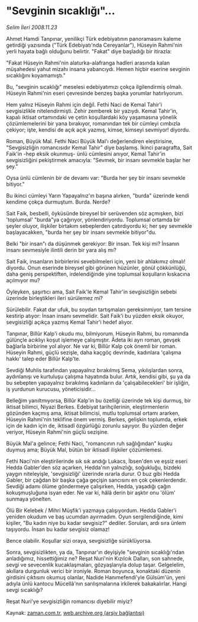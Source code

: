 # "Sevginin sıcaklığı"...

*Selim İleri 2008.11.23*

<tr><td class="metin" colspan="2" style="padding-top: 20px; padding-left: 5px; padding-right: 10px;">Ahmet Hamdi Tanpınar, yenilikçi Türk edebiyatının panoramasını kaleme getirdiği yazısında ("Türk Edebiyatı'nda Cereyanlar"), Hüseyin Rahmi'nin yerli hayata bağlı olduğunu belirtir. "Fakat" diye başladığı bir itirazla:</td></tr><tr><td class="metin" colspan="2" style="padding-top: 20px; padding-left: 5px; padding-right: 10px;"><p>"Fakat Hüseyin Rahmi'nin alaturka-alafranga hadleri arasında kalan müşahedesi yahut mizahı insana yabancıydı. Hemen hiçbir eserine sevginin sıcaklığını koyamamıştı."
<p>Bu, "sevginin sıcaklığı" meselesi edebiyatımızı çokça ilgilendirmiş olmalı. Hüseyin Rahmi'nin eseri çevresinde benzeş başka yorumlar hatırlıyorum.
<p>Hem yalnız Hüseyin Rahmi için değil. Fethi Naci de Kemal Tahir'i sevgisizlikle nitelendirmişti. Zehir zemberek bir yazıydı. Kemal Tahir'in, kapalı iktisat ortamındaki ve çetin koşullardaki köy yaşamasına yönelik çözümlemelerini bir yana bırakıyor, romanından tek bir cümleyi cımbızla çekiyor; işte, kendisi de açık açık yazmış, kimse, kimseyi sevmiyor! diyordu.
<p>Roman, Büyük Mal. Fethi Naci Büyük Mal'ı değerlendiren eleştirisine, "Sevgisizliğin romancısıdır Kemal Tahir" diye başlamış. İkin­ci paragrafta, Sait Faik'in -hep eksik okunmuş- ünlü cümlesini anıyor, Kemal Tahir'in sevgisizliğini pekiştirmek amacıyla: "Sevmek, bir insanı sevmekle başlar her şey."
<p>Oysa ünlü cümlenin bir de devamı var: "Burda her şey bir insanı sevmekle bitiyor."
<p>Bu ikinci cümleyi Yarın Yapayalnız'ın başına alırken, "burda" üzerinde kendi kendime çokça durmuştum. Burda. Nerde?
<p>Sait Faik, besbelli, öyküsünde bireysel bir serüvenden söz açmışken, bizi 'toplumsal' "burda"ya çağırıyor, yönlendiriyordu. Toplumsal ortamda bir şeyler oluyor, ilişkiler birtakım sebeplerden çatırdıyordu ki; her şey sevmekle başlayacakken, "burda her şey bir insanı sevmekle bitiyor"du.
<p>Belki "bir insan"ı da düşünmek gerekiyor: Bir insan. Tek kişi mi? İnsanın insanı sevmesiyle ilintili derin bir yara alış mı?
<p>Sait Faik, insanların birbirlerini sevebilmeleri için, yeni bir ahlakımız olmalı! diyordu. Onun eserinde bireysel gibi görünen hüzünler, gönül çökkünlüğü, daha geniş perspektiften, irdelendiğinde yine toplumsal koşulların kıskacına açılmıyor mu?
<p>Öyleyken, şaşırtıcı ama, Sait Faik'le Kemal Tahir'in sevgisizliğin sebebi üzerinde birleştikleri ileri sürülemez mi?
<p>Sürülebilir. Fakat dar ufuk, bu soydan tartışmaları gereksinmiyor, tam tersine kestirip atıyor: İnsan insanı sevmelidir. Sait Faik'i bu yüzden eksik okuyor, sevgisizliği açıkça yazmış Kemal Tahir'i hedef alıyor.
<p>Tanpınar, Billûr Kalp'i okudu mu, bilmiyorum. Hüseyin Rahmi, bu romanında gülünçle acıklıyı koşut işlemeye çalışmıştır. Âdeta iki ayrı roman, gevşek bağlarla birbirine yol alıyor. Ne var ki, Billûr Kalp çok önemli bir roman. Hüseyin Rahmi, güçlü sezişle, daha kaçgöç devrinde, kadınlara 'çalışma hakkı' talep eder Billûr Kalp'te.
<p>Sevdiği Muhlis tarafından yapayalnız bırakılmış Sema, yıkılışlardan sonra, aydınlanışı ve kurtuluşu çalışma hayatında bulur. Artık, kendisi gibi, şu ya da bu sebepten yapayalnız bırakılmış kadınların da 'çalışabilecekleri' bir işliğin, iş yurdunun kurucusu, yöneticisidir...
<p>Belleğim yanıltmıyorsa, Billûr Kalp'in bu özelliği üzerinde tek kişi durmuş, bir iktisat bilimci, Niyazi Berkes. Edebiyat tarihçilerinin, eleştirmenlerin gözünden kaçmış ama, iktisat bilimcisi, mutlu toplumsal ortamı ararken, Hüseyin Rahmi'nin teklifine önem vermiş. Berkes, gelişkin toplumda, erkek için de kadın için de, iktisadî özgürlüğü zorunlu sayıyor. Bu yüzden değer veriyor, Hüseyin Rahmi'nin güçlü sezişine.
<p>Büyük Mal'a gelince; Fethi Naci, "romancının ruh sağlığından" kuşku duymuş ama; Büyük Mal, bütün bir iktisadî ilişkiler çözümlemesi.
<p>Fethi Naci'nin eleştirilerinde sık sık andığı Lukacs, İbsen'den ve eşsiz eseri Hedda Gabler'den söz açarken, Hedda'nın yalnızlığı, soğukluğu, bizdeki yaygın niteleyişle, 'sevgisizliği' üzerinde ısrarla durur. O buz gibi Hedda Gabler, bir çağdan bir başka çağa geçişin sancısını en çok çekenlerdendir. Sevdiği adamı ölüme göndermeye çalışırken, Hedda, yaşadığı çağın kokuşmuşluğuna isyan eder. Ne var ki, hâlâ derin bir aşktır onu 'ölüm' sunmaya yönelten.
<p>Ölü Bir Kelebek / Mihri Müşfik'i yazmaya çalışıyordum. Hedda Gabler'i yeniden okudum ve baş ucumdan ayırmadım. Oyun sergilendiğinde, kimi kişiler, "Bu kadın niye bu kadar sevgisiz?" dediler. Soruları, ardı sıra ünlem taşıyordu. İnsan bu kadar sevgisiz olamaz!
<p>Bence olabilir. Koşullar sizi oraya, sevgisizliğe sürüklüyorsa.
<p>Sonra, sevgisizlikten, ya da, Tanpınar'ın deyişiyle "sevginin sıcaklığı'ndan anladığımız, hissettiğimiz ne? Reşat Nuri'nin Kızılcık Dalları, son sahnede, sevgi ve sevecenlik kucaklaşmaları, gözyaşlarıyla dolup taşar. Gelgelelim, akıllara durgunluk verici bir ironiyle. Roman boyunca, konaktaki düzenin girdisini çıktısını okumuş olanlar, Nadide Hanımefendi'yle Gülsüm'ün, yeni adıyla ünlü kantocu Mücellâ'nın sarılışmalarına irkilerek bakakalırlar. Hangi sevgi sıcaklığı?
<p>Reşat Nuri'ye sevgisizliğin romancısı diyebilir miyiz?<br/></p></p></p></p></p></p></p></p></p></p></p></p></p></p></p></p></p></p></p></p></td></tr>

Kaynak: [zaman.com.tr](http://zaman.com.tr/yazar.do?yazino=763200), [web.archive.org (arşiv bağlantısı)](http://web.archive.org/web/20081230141910/http://www.zaman.com.tr:80/yazar.do?yazino=763200)

